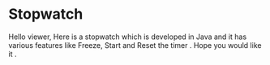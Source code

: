 # Stopwatch
Hello viewer, Here is a stopwatch which is developed in Java and it has various features like Freeze, Start and Reset the timer . Hope you would like it .
